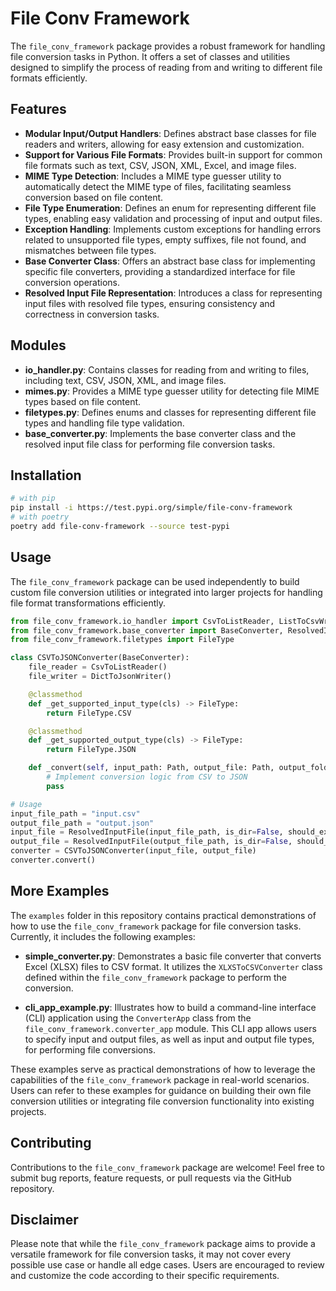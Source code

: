 # File Conv Framework

The `file_conv_framework` package provides a robust framework for handling file conversion tasks in Python. It offers a set of classes and utilities designed to simplify the process of reading from and writing to different file formats efficiently.

## Features

- **Modular Input/Output Handlers**: Defines abstract base classes for file readers and writers, allowing for easy extension and customization.
- **Support for Various File Formats**: Provides built-in support for common file formats such as text, CSV, JSON, XML, Excel, and image files.
- **MIME Type Detection**: Includes a MIME type guesser utility to automatically detect the MIME type of files, facilitating seamless conversion based on file content.
- **File Type Enumeration**: Defines an enum for representing different file types, enabling easy validation and processing of input and output files.
- **Exception Handling**: Implements custom exceptions for handling errors related to unsupported file types, empty suffixes, file not found, and mismatches between file types.
- **Base Converter Class**: Offers an abstract base class for implementing specific file converters, providing a standardized interface for file conversion operations.
- **Resolved Input File Representation**: Introduces a class for representing input files with resolved file types, ensuring consistency and correctness in conversion tasks.

## Modules

- **io_handler.py**: Contains classes for reading from and writing to files, including text, CSV, JSON, XML, and image files.
- **mimes.py**: Provides a MIME type guesser utility for detecting file MIME types based on file content.
- **filetypes.py**: Defines enums and classes for representing different file types and handling file type validation.
- **base_converter.py**: Implements the base converter class and the resolved input file class for performing file conversion tasks.

## Installation

```bash
# with pip
pip install -i https://test.pypi.org/simple/file-conv-framework
# with poetry
poetry add file-conv-framework --source test-pypi
```

## Usage

The `file_conv_framework` package can be used independently to build custom file conversion utilities or integrated into larger projects for handling file format transformations efficiently.

```python
from file_conv_framework.io_handler import CsvToListReader, ListToCsvWriter
from file_conv_framework.base_converter import BaseConverter, ResolvedInputFile
from file_conv_framework.filetypes import FileType

class CSVToJSONConverter(BaseConverter):
    file_reader = CsvToListReader()
    file_writer = DictToJsonWriter()

    @classmethod
    def _get_supported_input_type(cls) -> FileType:
        return FileType.CSV

    @classmethod
    def _get_supported_output_type(cls) -> FileType:
        return FileType.JSON

    def _convert(self, input_path: Path, output_file: Path, output_folder:Path):
        # Implement conversion logic from CSV to JSON
        pass

# Usage
input_file_path = "input.csv"
output_file_path = "output.json"
input_file = ResolvedInputFile(input_file_path, is_dir=False, should_exist=True)
output_file = ResolvedInputFile(output_file_path, is_dir=False, should_exist=False, add_suffix=True)
converter = CSVToJSONConverter(input_file, output_file)
converter.convert()
```

## More Examples

The `examples` folder in this repository contains practical demonstrations of how to use the `file_conv_framework` package for file conversion tasks. Currently, it includes the following examples:

- **simple_converter.py**: Demonstrates a basic file converter that converts Excel (XLSX) files to CSV format. It utilizes the `XLXSToCSVConverter` class defined within the `file_conv_framework` package to perform the conversion.

- **cli_app_example.py**: Illustrates how to build a command-line interface (CLI) application using the `ConverterApp` class from the `file_conv_framework.converter_app` module. This CLI app allows users to specify input and output files, as well as input and output file types, for performing file conversions.

These examples serve as practical demonstrations of how to leverage the capabilities of the `file_conv_framework` package in real-world scenarios. Users can refer to these examples for guidance on building their own file conversion utilities or integrating file conversion functionality into existing projects.

## Contributing

Contributions to the `file_conv_framework` package are welcome! Feel free to submit bug reports, feature requests, or pull requests via the GitHub repository.

## Disclaimer

Please note that while the `file_conv_framework` package aims to provide a versatile framework for file conversion tasks, it may not cover every possible use case or handle all edge cases. Users are encouraged to review and customize the code according to their specific requirements.
